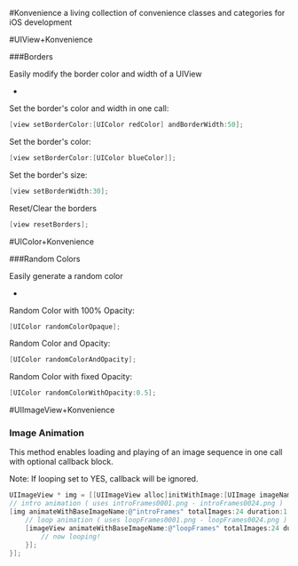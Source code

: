 #Konvenience
a living collection of convenience classes and categories for iOS development

#UIView+Konvenience

###Borders

Easily modify the border color and width of a UIView

-

Set the border's color and width in one call:

```objective-c
[view setBorderColor:[UIColor redColor] andBorderWidth:50];
```

Set the border's color:

```objective-c
[view setBorderColor:[UIColor blueColor]];
```

Set the border's size:

```objective-c
[view setBorderWidth:30];
```

Reset/Clear the borders

```objective-c
[view resetBorders];
```


#UIColor+Konvenience

###Random Colors

Easily generate a random color

-

Random Color with 100% Opacity:

```objective-c
[UIColor randomColorOpaque];
```

Random Color and Opacity:

```objective-c
[UIColor randomColorAndOpacity];
```

Random Color with fixed Opacity:

```objective-c
[UIColor randomColorWithOpacity:0.5];
```


#UIImageView+Konvenience

### Image Animation

This method enables loading and playing of an image sequence in one call with optional callback block.

Note: If looping set to YES, callback will be ignored.

```objective-c
UIImageView * img = [[UIImageView alloc]initWithImage:[UIImage imageNamed:@"startFrame"]];
// intro animation ( uses introFrames0001.png - introFrames0024.png )
[img animateWithBaseImageName:@"introFrames" totalImages:24 duration:1 loopAnimation:NO andCallback:^(UIImageView *imageView) {
    // loop animation ( uses loopFrames0001.png - loopFrames0024.png )
    [imageView animateWithBaseImageName:@"loopFrames" totalImages:24 duration:1 loopAnimation:YES andCallback:^(UIImageView *imageView) {
        // now looping!
    }];
}];
```
